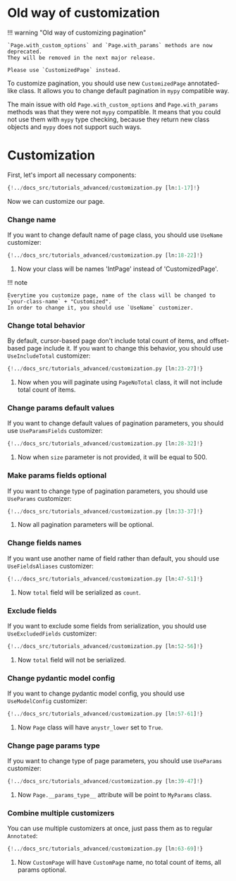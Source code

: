 # Old way of customization

!!! warning "Old way of customizing pagination"

    `Page.with_custom_options` and `Page.with_params` methods are now deprecated.
    They will be removed in the next major release.

    Please use `CustomizedPage` instead.

To customize pagination, you should use new `CustomizedPage` annotated-like class.
It allows you to change default pagination in `mypy` compatible way.

The main issue with old `Page.with_custom_options` and `Page.with_params` methods 
was that they were not `mypy` compatible.
It means that you could not use them with `mypy` type checking, because they return 
new class objects and `mypy` does not support such ways.

# Customization

First, let's import all necessary components:

```py
{!../docs_src/tutorials_advanced/customization.py [ln:1-17]!}
```

Now we can customize our page.

### Change name

If you want to change default name of page class, you should use `UseName` customizer:

```py
{!../docs_src/tutorials_advanced/customization.py [ln:18-22]!}
```

1. Now your class will be names 'IntPage' instead of 'CustomizedPage'.

!!! note
    
    Everytime you customize page, name of the class will be changed to `your-class-name` + "Customized".
    In order to change it, you should use `UseName` customizer.


### Change total behavior

By default, cursor-based page don't include total count of items, and offset-based page include it.
If you want to change this behavior, you should use `UseIncludeTotal` customizer:

```py
{!../docs_src/tutorials_advanced/customization.py [ln:23-27]!}
```

1. Now when you will paginate using `PageNoTotal` class, it will not include total count of items.

### Change params default values

If you want to change default values of pagination parameters, you should use `UseParamsFields` customizer:

```py
{!../docs_src/tutorials_advanced/customization.py [ln:28-32]!}
```

1. Now when `size` parameter is not provided, it will be equal to 500.


### Make params fields optional

If you want to change type of pagination parameters, you should use `UseParams` customizer:

```py
{!../docs_src/tutorials_advanced/customization.py [ln:33-37]!}
```

1. Now all pagination parameters will be optional.


### Change fields names

If you want use another name of field rather than default, you should use `UseFieldsAliases` customizer:

```py
{!../docs_src/tutorials_advanced/customization.py [ln:47-51]!}
```

1. Now `total` field will be serialized as `count`.


### Exclude fields

If you want to exclude some fields from serialization, you should use `UseExcludedFields` customizer:

```py
{!../docs_src/tutorials_advanced/customization.py [ln:52-56]!}
```

1. Now `total` field will not be serialized.


### Change pydantic model config

If you want to change pydantic model config, you should use `UseModelConfig` customizer:

```py
{!../docs_src/tutorials_advanced/customization.py [ln:57-61]!}
```

1. Now `Page` class will have `anystr_lower` set to `True`.


### Change page params type

If you want to change type of page parameters, you should use `UseParams` customizer:

```py
{!../docs_src/tutorials_advanced/customization.py [ln:39-47]!}
```

1. Now `Page.__params_type__` attribute will be point to `MyParams` class.


### Combine multiple customizers

You can use multiple customizers at once, just pass them as to regular `Annotated`:

```py
{!../docs_src/tutorials_advanced/customization.py [ln:63-69]!}
```

1. Now `CustomPage` will have `CustomPage` name, no total count of items, all params optional.
